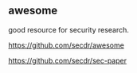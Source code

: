 ## awesome
good resource for security research.

https://github.com/secdr/awesome

https://github.com/secdr/sec-paper


